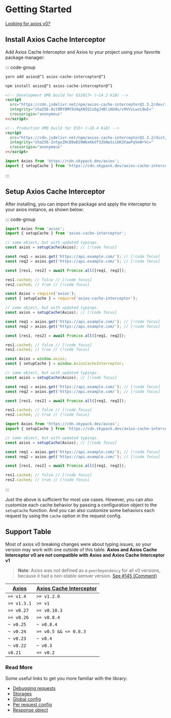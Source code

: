 # Getting Started

[Looking for axios v0?](https://axios-cache-interceptor.js.org/v0/)

## Install Axios Cache Interceptor

Add Axios Cache Interceptor and Axios to your project using your favorite package manager:

::: code-group

```bash [Yarn]
yarn add axios@^1 axios-cache-interceptor@^1
```

```bash [NPM]
npm install axios@^1 axios-cache-interceptor@^1
```

```html [Browser]
<!-- Development UMD build for ES2017+ (~14.2 KiB) -->
<script
  src="https://cdn.jsdelivr.net/npm/axios-cache-interceptor@1.3.2/dev/index.bundle.js"
  integrity="sha256-8ztORY8MY5U4qXNIQ1sEgJ4BliHUdn/v9VVzLwzL9wI="
  crossorigin="anonymous"
></script>

<!-- Production UMD build for ES5+ (~16.4 KiB) -->
<script
  src="https://cdn.jsdelivr.net/npm/axios-cache-interceptor@1.3.2/dist/index.bundle.js"
  integrity="sha256-IntgxZHcB9wD20WbxK6df32kNwSsibK3VawPqVeWrVc="
  crossorigin="anonymous"
></script>
```

```ts [Skypack]
import Axios from 'https://cdn.skypack.dev/axios';
import { setupCache } from 'https://cdn.skypack.dev/axios-cache-interceptor';
```

:::

## Setup Axios Cache Interceptor

After installing, you can import the package and apply the interceptor to your axios
instance, as shown below:

::: code-group

```ts [EcmaScript]
import Axios from 'axios';
import { setupCache } from 'axios-cache-interceptor';

// same object, but with updated typings.
const axios = setupCache(Axios); // [!code focus]

const req1 = axios.get('https://api.example.com/'); // [!code focus]
const req2 = axios.get('https://api.example.com/'); // [!code focus]

const [res1, res2] = await Promise.all([req1, req2]);

res1.cached; // false // [!code focus]
res2.cached; // true // [!code focus]
```

```ts [CommonJS]
const Axios = require('axios');
const { setupCache } = require('axios-cache-interceptor');

// same object, but with updated typings.
const axios = setupCache(Axios); // [!code focus]

const req1 = axios.get('https://api.example.com/'); // [!code focus]
const req2 = axios.get('https://api.example.com/'); // [!code focus]

const [res1, res2] = await Promise.all([req1, req2]);

res1.cached; // false // [!code focus]
res2.cached; // true // [!code focus]
```

```ts [Browser]
const Axios = window.axios;
const { setupCache } = window.AxiosCacheInterceptor;

// same object, but with updated typings.
const axios = setupCache(Axios); // [!code focus]

const req1 = axios.get('https://api.example.com/'); // [!code focus]
const req2 = axios.get('https://api.example.com/'); // [!code focus]

const [res1, res2] = await Promise.all([req1, req2]);

res1.cached; // false // [!code focus]
res2.cached; // true // [!code focus]
```

```ts [Skypack]
import Axios from 'https://cdn.skypack.dev/axios';
import { setupCache } from 'https://cdn.skypack.dev/axios-cache-interceptor';

// same object, but with updated typings.
const axios = setupCache(Axios); // [!code focus]

const req1 = axios.get('https://api.example.com/'); // [!code focus]
const req2 = axios.get('https://api.example.com/'); // [!code focus]

const [res1, res2] = await Promise.all([req1, req2]);

res1.cached; // false // [!code focus]
res2.cached; // true // [!code focus]
```

:::

Just the above is sufficient for most use cases. However, you can also customize each
cache behavior by passing a configuration object to the `setupCache` function. And you can
also customize some behaviors each request by using the `cache` option in the request
config.

## Support Table

Most of axios v0 breaking changes were about typing issues, so your version may work with
one outside of this table. **Axios and Axios Cache Interceptor v0 are not compatible with
Axios and Axios Cache Interceptor v1**

> **Note**: Axios was not defined as a `peerDependency` for all v0 versions, because it
> had a non-stable semver version.
> [See #145 (Comment)](https://github.com/arthurfiorette/axios-cache-interceptor/issues/145#issuecomment-1042710481)

| [Axios](https://github.com/axios/axios/releases) | [Axios Cache Interceptor](https://github.com/arthurfiorette/axios-cache-interceptor/releases) |
| ------------------------------------------------ | --------------------------------------------------------------------------------------------- |
| `>= v1.4`                                        | `>= v1.2.0`                                                                                   |
| `>= v1.3.1`                                      | `>= v1`                                                                                       |
| `>= v0.27`                                       | `>= v0.10.3`                                                                                  |
| `>= v0.26`                                       | `>= v0.8.4`                                                                                   |
| `~ v0.25`                                        | `~ v0.8.4`                                                                                    |
| `~ v0.24`                                        | `>= v0.5 && <= 0.8.3`                                                                         |
| `~ v0.23`                                        | `~ v0.4`                                                                                      |
| `~ v0.22`                                        | `~ v0.3`                                                                                      |
| `v0.21`                                          | `<= v0.2`                                                                                     |

### Read More

Some useful links to get you more familiar with the library:

- [Debugging requests](./debugging.md)
- [Storages](./storages.md)
- [Global config](../config.md)
- [Per request config](../config/request-specifics.md)
- [Response object](../config/response-object.md)
